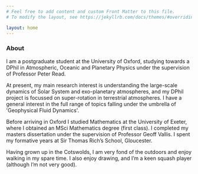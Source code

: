 ```yaml
---
# Feel free to add content and custom Front Matter to this file.
# To modify the layout, see https://jekyllrb.com/docs/themes/#overriding-theme-defaults

layout: home
---
```


### About 

I am a postgraduate student at the University of Oxford, studying towards a DPhil in Atmospheric, Oceanic and Planetary Physics under the supervision of Professor Peter Read. 

At present, my main research interest is understanding the large-scale dynamics of Solar System and exo-planetary atmospheres, and my DPhil project is focussed on super-rotation in terrestrial atmospheres. I have a general interest in the full range of topics falling under the umbrella of 'Geophysical Fluid Dynamics'.

Before arriving in Oxford I studied Mathematics at the University of Exeter, where I obtained an MSci Mathematics degree (first class). I completed my masters dissertation under the supervision of Professor Geoff Vallis. I spent my formative years at Sir Thomas Rich’s School, Gloucester. 

Having grown up in the Cotswolds, I am very fond of the outdoors and enjoy walking in my spare time. I also enjoy drawing, and I’m a keen squash player (although I’m not very good). 

<!--
#### Research focus

The focus of my current research concerns understanding the atmosphere of Venus. My aim is to develop a Venusian configuration of the Isca modelling framework developed at the University of Exeter. This model will be built both from existing components of the previous Oxford Venus GCM (OPUS-Vr), and new components currently under development, such as a representation of radiatively interactive clouds and hazes. 

#### Other research interests
-->
